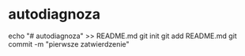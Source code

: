# autodiagnoza
echo "# autodiagnoza" >> README.md
git init
git add README.md
git commit -m "pierwsze zatwierdzenie"
